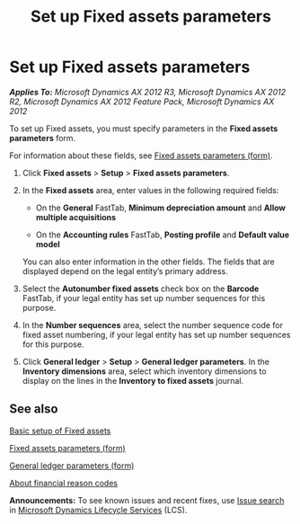 ﻿---
title: Set up Fixed assets parameters
TOCTitle: Set up Fixed assets parameters
ms:assetid: ce5dea52-e966-4d53-8343-409b9fad6dda
ms:mtpsurl: https://technet.microsoft.com/en-us/library/Aa572695(v=AX.60)
ms:contentKeyID: 36059468
ms.date: 04/18/2014
mtps_version: v=AX.60
f1_keywords:
- Fixed asset parameters
- Fixed assets parameters
---

# Set up Fixed assets parameters 


_**Applies To:** Microsoft Dynamics AX 2012 R3, Microsoft Dynamics AX 2012 R2, Microsoft Dynamics AX 2012 Feature Pack, Microsoft Dynamics AX 2012_

To set up Fixed assets, you must specify parameters in the **Fixed assets parameters** form.

For information about these fields, see [Fixed assets parameters (form)](https://technet.microsoft.com/en-us/library/hh242490\(v=ax.60\)).

1.  Click **Fixed assets** \> **Setup** \> **Fixed assets parameters**.

2.  In the **Fixed assets** area, enter values in the following required fields:
    
      - On the **General** FastTab, **Minimum depreciation amount** and **Allow multiple acquisitions**
    
      - On the **Accounting rules** FastTab, **Posting profile** and **Default value model**
    
    You can also enter information in the other fields. The fields that are displayed depend on the legal entity’s primary address.

3.  Select the **Autonumber fixed assets** check box on the **Barcode** FastTab, if your legal entity has set up number sequences for this purpose.

4.  In the **Number sequences** area, select the number sequence code for fixed asset numbering, if your legal entity has set up number sequences for this purpose.

5.  Click **General ledger** \> **Setup** \> **General ledger parameters**. In the **Inventory dimensions** area, select which inventory dimensions to display on the lines in the **Inventory to fixed assets** journal.

## See also

[Basic setup of Fixed assets](basic-setup-of-fixed-assets.md)

[Fixed assets parameters (form)](https://technet.microsoft.com/en-us/library/hh242490\(v=ax.60\))

[General ledger parameters (form)](https://technet.microsoft.com/en-us/library/aa557286\(v=ax.60\))

[About financial reason codes](about-financial-reason-codes.md)

  
**Announcements:** To see known issues and recent fixes, use [Issue search](http://go.microsoft.com/fwlink/?linkid=389258) in [Microsoft Dynamics Lifecycle Services](http://go.microsoft.com/fwlink/?linkid=306505) (LCS).

